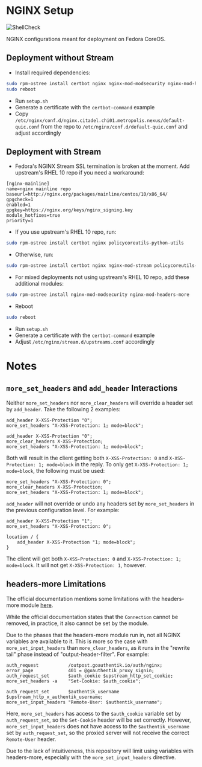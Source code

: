 # NGINX Setup

![ShellCheck](https://github.com/Metropolis-Nexus/NGINX-Setup/actions/workflows/shellcheck.yml/badge.svg)

NGINX configurations meant for deployment on Fedora CoreOS.

## Deployment without Stream

- Install required dependencies: 

```bash
sudo rpm-ostree install certbot nginx nginx-mod-modsecurity nginx-mod-headers-more policycoreutils-python-utils
sudo reboot
```

- Run `setup.sh`
- Generate a certificate with the `certbot-command` example
- Copy `/etc/nginx/conf.d/nginx.citadel.chi01.metropolis.nexus/default-quic.conf` from the repo to `/etc/nginx/conf.d/default-quic.conf` and adjust accordingly

## Deployment with Stream

- Fedora's NGINX Stream SSL termination is broken at the moment. Add upstream's RHEL 10 repo if you need a workaround:
```
[nginx-mainline]
name=nginx mainline repo
baseurl=http://nginx.org/packages/mainline/centos/10/x86_64/
gpgcheck=1
enabled=1
gpgkey=https://nginx.org/keys/nginx_signing.key
module_hotfixes=true
priority=1
```

- If you use upstream's RHEL 10 repo, run:

```bash
sudo rpm-ostree install certbot nginx policycoreutils-python-utils
```

- Otherwise, run:

```bash
sudo rpm-ostree install certbot nginx nginx-mod-stream policycoreutils-python-utils
```

- For mixed deployments not using upstream's RHEL 10 repo, add these additional modules:

```bash
sudo rpm-ostree install nginx-mod-modsecurity nginx-mod-headers-more
```

- Reboot

```bash
sudo reboot
```

- Run `setup.sh`
- Generate a certificate with the `certbot-command` example
- Adjust `/etc/nginx/stream.d/upstreams.conf` accordingly

# Notes

## `more_set_headers` and `add_header` Interactions

Neither `more_set_headers` nor `more_clear_headers` will override a header set by `add_header`. Take the following 2 examples:

```
add_header X-XSS-Protection "0";
more_set_headers "X-XSS-Protection: 1; mode=block";
```

```
add_header X-XSS-Protection "0";
more_clear_headers X-XSS-Protection;
more_set_headers "X-XSS-Protection: 1; mode=block";
```

Both will result in the client getting both `X-XSS-Protection: 0` and `X-XSS-Protection: 1; mode=block` in the reply. To only get `X-XSS-Protection: 1; mode=block`, the following must be used:

```
more_set_headers "X-XSS-Protection: 0";
more_clear_headers X-XSS-Protection;
more_set_headers "X-XSS-Protection: 1; mode=block";
```

`add_header` will not override or undo any headers set by `more_set_headers` in the previous configuration level. For example:

```
add_header X-XSS-Protection "1";
more_set_headers "X-XSS-Protection: 0";

location / {
    add_header X-XSS-Protection "1; mode=block";
}
```

The client will get both `X-XSS-Protection: 0` and `X-XSS-Protection: 1; mode=block`. It will not get `X-XSS-Protection: 1`, however.

## headers-more Limitations

The official documentation mentions some limitations with the headers-more module [here](https://github.com/openresty/headers-more-nginx-module?tab=readme-ov-file#limitations).

While the official documentation states that the `Connection` cannot be removed, in practice, it also cannot be set by the module.

Due to the phases that the headers-more module run in, not all NGINX variables are available to it. This is more so the case with `more_set_input_headers` than `more_clear_headers`, as it runs in the "rewrite tail" phase instead of "output-header-filter". For example:

```
auth_request           /outpost.goauthentik.io/auth/nginx;
error_page             401 = @goauthentik_proxy_signin;
auth_request_set       $auth_cookie $upstream_http_set_cookie;
more_set_headers -a    "Set-Cookie: $auth_cookie";

auth_request_set       $authentik_username $upstream_http_x_authentik_username;
more_set_input_headers "Remote-User: $authentik_username";
```

Here, `more_set_headers` has access to the `$auth_cookie` variable set by `auth_request_set`, so the `Set-Cookie` header will be set correctly. However, `more_set_input_headers` does not have access to the `$authentik_username` set by `auth_request_set`, so the proxied server will not receive the correct `Remote-User` header.

Due to the lack of intuitiveness, this repository will limit using variables with headers-more, especially with the `more_set_input_headers` directive.